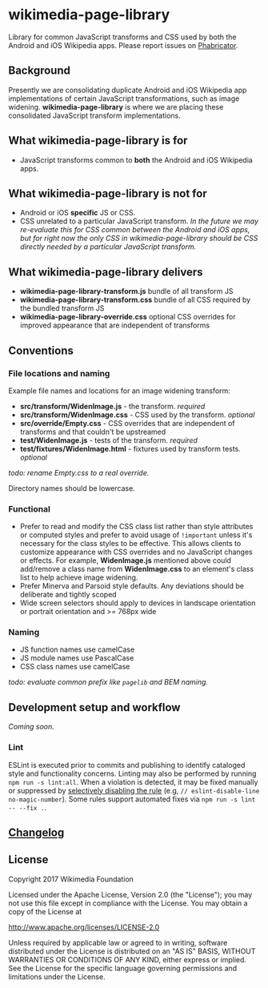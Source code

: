 # wikimedia-page-library
Library for common JavaScript transforms and CSS used by both the Android and iOS Wikipedia apps. Please report issues on [Phabricator].

[Phabricator]: https://phabricator.wikimedia.org/tag/wikimedia-page-library/

## Background
Presently we are consolidating duplicate Android and iOS Wikipedia app implementations of certain JavaScript transformations, such as image widening. **wikimedia-page-library** is where we are placing these consolidated JavaScript transform implementations. 

## What wikimedia-page-library is for
* JavaScript transforms common to **both** the Android and iOS Wikipedia apps.

## What wikimedia-page-library is not for
* Android or iOS **specific** JS or CSS.
* CSS unrelated to a particular JavaScript transform. *In the future we may re-evaluate this for CSS common between the Android and iOS apps, but for right now the only CSS in wikimedia-page-library should be CSS directly needed by a particular JavaScript transform.*

## What wikimedia-page-library delivers
* **wikimedia-page-library-transform.js** bundle of all transform JS
* **wikimedia-page-library-transform.css** bundle of all CSS required by the bundled transform JS
* **wikimedia-page-library-override.css** optional CSS overrides for improved appearance that are independent of transforms

## Conventions

### File locations and naming

Example file names and locations for an image widening transform:
* **src/transform/WidenImage.js** - the transform. *required*
* **src/transform/WidenImage.css** - CSS used by the transform. *optional*
* **src/override/Empty.css** - CSS overrides that are independent of transforms and that couldn't be upstreamed
* **test/WidenImage.js** - tests of the transform. *required*
* **test/fixtures/WidenImage.html** - fixtures used by transform tests. *optional*

*todo: rename Empty.css to a real override.*

Directory names should be lowercase.

### Functional
- Prefer to read and modify the CSS class list rather than style attributes or
  computed styles and prefer to avoid usage of `!important` unless it's
  necessary for the class styles to be effective. This allows clients to
  customize appearance with CSS overrides and no JavaScript changes or effects.
  For example, **WidenImage.js** mentioned above could add/remove a class name
  from **WidenImage.css** to an element's class list to help achieve image
  widening.
- Prefer Minerva and Parsoid style defaults. Any deviations should be deliberate
  and tightly scoped
- Wide screen selectors should apply to devices in landscape orientation or
  portrait orientation and >= 768px wide

### Naming
- JS function names use camelCase
- JS module names use PascalCase
- CSS class names use camelCase

*todo: evaluate common prefix like `pagelib` and BEM naming.*

## Development setup and workflow
*Coming soon.*

### Lint
ESLint is executed prior to commits and publishing to identify cataloged style
and functionality concerns. Linting may also be performed by running
`npm run -s lint:all`. When a violation is detected, it may be fixed manually or
suppressed by [selectively disabling the rule] (e.g,
`// eslint-disable-line no-magic-number`). Some rules support automated fixes
via `npm run -s lint -- --fix .`.

[selectively disabling the rule]: http://eslint.org/docs/user-guide/configuring#disabling-rules-with-inline-comments

## [Changelog](changelog.md)

## License
Copyright 2017 Wikimedia Foundation

Licensed under the Apache License, Version 2.0 (the "License"); you may not use
this file except in compliance with the License. You may obtain a copy of the
License at

  http://www.apache.org/licenses/LICENSE-2.0

Unless required by applicable law or agreed to in writing, software distributed
under the License is distributed on an "AS IS" BASIS, WITHOUT WARRANTIES OR
CONDITIONS OF ANY KIND, either express or implied. See the License for the
specific language governing permissions and limitations under the License.
